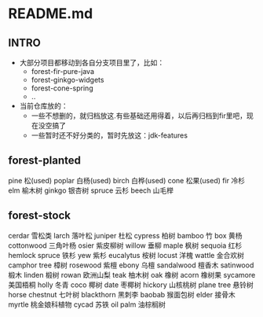 # README.md

## INTRO
* 大部分项目都移动到各自分支项目里了，比如：
  * forest-fir-pure-java
  * forest-ginkgo-widgets
  * forest-cone-spring
  * ..
* 当前仓库放的：
  * 一些不想删的，就归档放这.有些基础还用得着，以后再归档到fir里吧，现在没空搞了
  * 一些暂时还不好分类的，暂时先放这：jdk-features

## forest-planted 
pine 松(used)
poplar 白杨(used)
birch 白桦(used)
cone 松果(used)
fir 冷杉
elm 榆木树
ginkgo 银杏树
spruce 云杉
beech 山毛榉

## forest-stock
cerdar 雪松类
larch 落叶松
juniper 杜松
cypress 柏树
bamboo 竹
box 黄杨
cottonwood 三角叶杨
osier 紫皮柳树
willow 垂柳
maple 枫树
sequoia 红杉
hemlock spruce 铁杉
yew 紫杉
eucalytus 桉树
locust 洋槐
wattle 金合欢树
camphor tree 樟树
rosewood 紫檀
ebony 乌檀
sandalwood 檀香木
satinwood 椴木
linden 椴树
rowan 欧洲山梨
teak 柚木树
oak 橡树
acorn 橡树果
sycamore 美国梧桐
holly 冬青
coco 椰树
date 枣椰树
hickory 山核桃树
plane tree 悬铃树
horse chestnut 七叶树
blackthorn 黑刺李
baobab 猴面包树
elder 接骨木
myrtle 桃金娘科植物
cycad 苏铁
oil palm 油棕榈树
